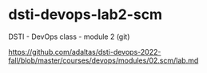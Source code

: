 # dsti-devops-lab2-scm
DSTI -  DevOps class - module 2 (git)

https://github.com/adaltas/dsti-devops-2022-fall/blob/master/courses/devops/modules/02.scm/lab.md
